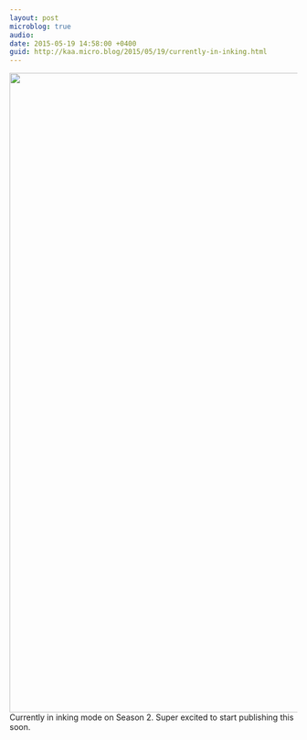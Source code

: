 ```yaml
---
layout: post
microblog: true
audio: 
date: 2015-05-19 14:58:00 +0400
guid: http://kaa.micro.blog/2015/05/19/currently-in-inking.html
---
```

<img src="https://micro.kaa.bz/uploads/2018/b3b0539704.jpg" alt="" width="840" height="1120" class="alignnone size-full wp-image-250" /> Currently in inking mode on Season 2. Super excited to start publishing this soon.
